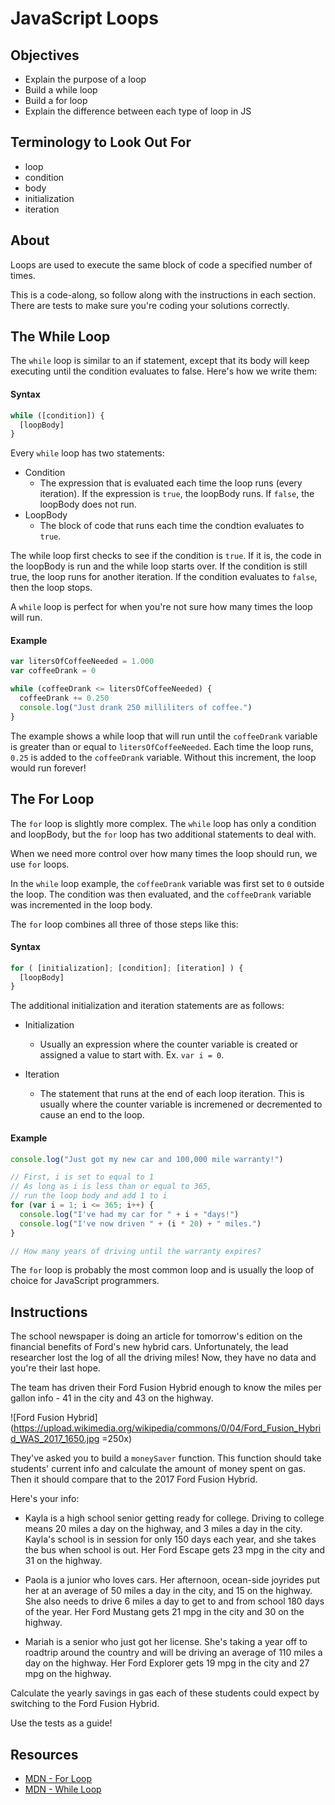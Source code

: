 # JavaScript Loops

## Objectives
+ Explain the purpose of a loop
+ Build a while loop
+ Build a for loop
+ Explain the difference between each type of loop in JS

## Terminology to Look Out For
+ loop
+ condition
+ body
+ initialization
+ iteration

## About

Loops are used to execute the same block of code a specified number of times. 

This is a code-along, so follow along with the instructions in each section. There are tests to make sure you're coding your solutions correctly.

## The While Loop

The `while` loop is similar to an if statement, except that its body will keep executing until the condition evaluates to false. Here's how we write them:
  
#### Syntax

```javascript
while ([condition]) {
  [loopBody]
}
```

Every `while` loop has two statements:

- Condition
  + The expression that is evaluated each time the loop runs (every iteration). If the expression is `true`, the loopBody runs. If `false`, the loopBody does not run.
- LoopBody
  + The block of code that runs each time the condtion evaluates to `true`.


The while loop first checks to see if the condition is `true`. If it is, the code in the loopBody is run and the while loop starts over. If the condition is still true, the loop runs for another iteration. If the condition evaluates to `false`, then the loop stops.

A `while` loop is perfect for when you're not sure how many times the loop will run. 

#### Example

```javascript
var litersOfCoffeeNeeded = 1.000
var coffeeDrank = 0

while (coffeeDrank <= litersOfCoffeeNeeded) {
  coffeeDrank += 0.250
  console.log("Just drank 250 milliliters of coffee.")
}
```

The example shows a while loop that will run until the `coffeeDrank` variable is greater than or equal to `litersOfCoffeeNeeded`. Each time the loop runs, `0.25` is added to the `coffeeDrank` variable. Without this increment, the loop would run forever!

## The For Loop

The `for` loop is slightly more complex. The `while` loop has only a condition and loopBody, but the `for` loop has two additional statements to deal with.

When we need more control over how many times the loop should run, we use `for` loops.

In the `while` loop example, the `coffeeDrank` variable was first set to `0` outside the loop. The condition was then evaluated, and the `coffeeDrank` variable was incremented in the loop body.

The `for` loop combines all three of those steps like this:

#### Syntax

```javascript
for ( [initialization]; [condition]; [iteration] ) {
  [loopBody]
}
```
The additional initialization and iteration statements are as follows:

- Initialization
  + Usually an expression where the counter variable is created or assigned a value to start with. Ex. `var i = 0`.

- Iteration
  + The statement that runs at the end of each loop iteration. This is usually where the counter variable is incremened or decremented to cause an end to the loop.

#### Example

```javascript
console.log("Just got my new car and 100,000 mile warranty!")

// First, i is set to equal to 1
// As long as i is less than or equal to 365,
// run the loop body and add 1 to i
for (var i = 1; i <= 365; i++) {
  console.log("I've had my car for " + i + "days!")
  console.log("I've now driven " + (i * 20) + " miles.")
}

// How many years of driving until the warranty expires?

```

The `for` loop is probably the most common loop and is usually the loop of choice for JavaScript programmers. 

## Instructions

The school newspaper is doing an article for tomorrow's edition on the financial benefits of Ford's new hybrid cars. Unfortunately, the lead researcher lost the log of all the driving miles! Now, they have no data and you're their last hope.

The team has driven their Ford Fusion Hybrid enough to know the miles per gallon info - 41 in the city and 43 on the highway.

![Ford Fusion Hybrid](https://upload.wikimedia.org/wikipedia/commons/0/04/Ford_Fusion_Hybrid_WAS_2017_1650.jpg =250x)

They've asked you to build a `moneySaver` function. This function should take students' current info and calculate the amount of money spent on gas. Then it should compare that to the 2017 Ford Fusion Hybrid. 

Here's your info:

  + Kayla is a high school senior getting ready for college. Driving to college means 20 miles a day on the highway, and 3 miles a day in the city. Kayla's school is in session for only 150 days each year, and she takes the bus when school is out. Her Ford Escape gets 23 mpg in the city and 31 on the highway.
  
  + Paola is a junior who loves cars. Her afternoon, ocean-side joyrides put her at an average of 50 miles a day in the city, and 15 on the highway. She also needs to drive 6 miles a day to get to and from school 180 days of the year. Her Ford Mustang gets 21 mpg in the city and 30 on the highway.
  
  + Mariah is a senior who just got her license. She's taking a year off to roadtrip around the country and will be driving an average of 110 miles a day on the highway. Her Ford Explorer gets 19 mpg in the city and 27 mpg on the highway.

Calculate the yearly savings in gas each of these students could expect by switching to the Ford Fusion Hybrid.

Use the tests as a guide!

## Resources

* [MDN - For Loop](https://developer.mozilla.org/en-US/docs/Web/JavaScript/Reference/Statements/for)
* [MDN - While Loop](https://developer.mozilla.org/en-US/docs/Web/JavaScript/Reference/Statements/while)
